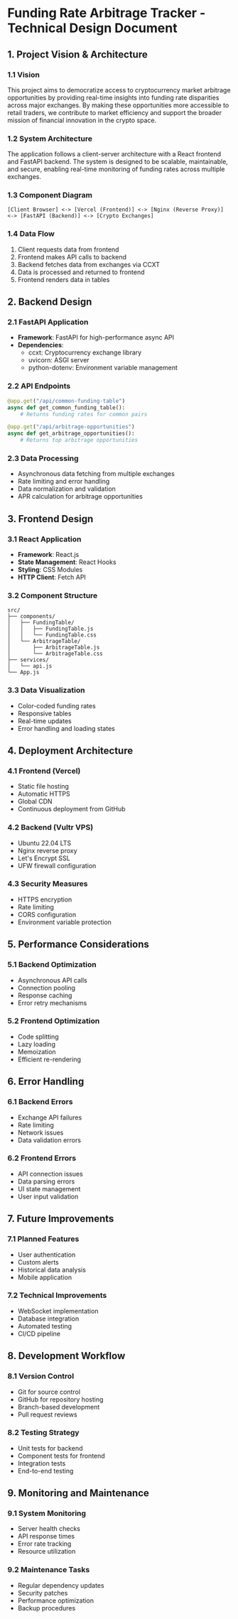 # Funding Rate Arbitrage Tracker - Technical Design Document

## 1. Project Vision & Architecture

### 1.1 Vision
This project aims to democratize access to cryptocurrency market arbitrage opportunities by providing real-time insights into funding rate disparities across major exchanges. By making these opportunities more accessible to retail traders, we contribute to market efficiency and support the broader mission of financial innovation in the crypto space.

### 1.2 System Architecture
The application follows a client-server architecture with a React frontend and FastAPI backend. The system is designed to be scalable, maintainable, and secure, enabling real-time monitoring of funding rates across multiple exchanges.

### 1.3 Component Diagram
```
[Client Browser] <-> [Vercel (Frontend)] <-> [Nginx (Reverse Proxy)] <-> [FastAPI (Backend)] <-> [Crypto Exchanges]
```

### 1.4 Data Flow
1. Client requests data from frontend
2. Frontend makes API calls to backend
3. Backend fetches data from exchanges via CCXT
4. Data is processed and returned to frontend
5. Frontend renders data in tables

## 2. Backend Design

### 2.1 FastAPI Application
- **Framework**: FastAPI for high-performance async API
- **Dependencies**: 
  - ccxt: Cryptocurrency exchange library
  - uvicorn: ASGI server
  - python-dotenv: Environment variable management

### 2.2 API Endpoints
```python
@app.get("/api/common-funding-table")
async def get_common_funding_table():
    # Returns funding rates for common pairs

@app.get("/api/arbitrage-opportunities")
async def get_arbitrage_opportunities():
    # Returns top arbitrage opportunities
```

### 2.3 Data Processing
- Asynchronous data fetching from multiple exchanges
- Rate limiting and error handling
- Data normalization and validation
- APR calculation for arbitrage opportunities

## 3. Frontend Design

### 3.1 React Application
- **Framework**: React.js
- **State Management**: React Hooks
- **Styling**: CSS Modules
- **HTTP Client**: Fetch API

### 3.2 Component Structure
```
src/
├── components/
│   ├── FundingTable/
│   │   ├── FundingTable.js
│   │   └── FundingTable.css
│   └── ArbitrageTable/
│       ├── ArbitrageTable.js
│       └── ArbitrageTable.css
├── services/
│   └── api.js
└── App.js
```

### 3.3 Data Visualization
- Color-coded funding rates
- Responsive tables
- Real-time updates
- Error handling and loading states

## 4. Deployment Architecture

### 4.1 Frontend (Vercel)
- Static file hosting
- Automatic HTTPS
- Global CDN
- Continuous deployment from GitHub

### 4.2 Backend (Vultr VPS)
- Ubuntu 22.04 LTS
- Nginx reverse proxy
- Let's Encrypt SSL
- UFW firewall configuration

### 4.3 Security Measures
- HTTPS encryption
- Rate limiting
- CORS configuration
- Environment variable protection

## 5. Performance Considerations

### 5.1 Backend Optimization
- Asynchronous API calls
- Connection pooling
- Response caching
- Error retry mechanisms

### 5.2 Frontend Optimization
- Code splitting
- Lazy loading
- Memoization
- Efficient re-rendering

## 6. Error Handling

### 6.1 Backend Errors
- Exchange API failures
- Rate limiting
- Network issues
- Data validation errors

### 6.2 Frontend Errors
- API connection issues
- Data parsing errors
- UI state management
- User input validation

## 7. Future Improvements

### 7.1 Planned Features
- User authentication
- Custom alerts
- Historical data analysis
- Mobile application

### 7.2 Technical Improvements
- WebSocket implementation
- Database integration
- Automated testing
- CI/CD pipeline

## 8. Development Workflow

### 8.1 Version Control
- Git for source control
- GitHub for repository hosting
- Branch-based development
- Pull request reviews

### 8.2 Testing Strategy
- Unit tests for backend
- Component tests for frontend
- Integration tests
- End-to-end testing

## 9. Monitoring and Maintenance

### 9.1 System Monitoring
- Server health checks
- API response times
- Error rate tracking
- Resource utilization

### 9.2 Maintenance Tasks
- Regular dependency updates
- Security patches
- Performance optimization
- Backup procedures 